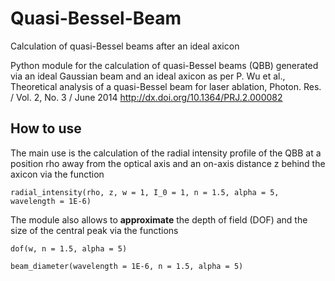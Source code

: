 # Quasi-Bessel-Beam
Calculation of quasi-Bessel beams after an ideal axicon

Python module for the calculation of quasi-Bessel beams (QBB) generated via an ideal Gaussian beam and an ideal axicon as per
P. Wu et al., Theoretical analysis of a quasi-Bessel beam for laser ablation, Photon. Res. / Vol. 2, No. 3 / June 2014
http://dx.doi.org/10.1364/PRJ.2.000082


## How to use
The main use is the calculation of the radial intensity profile of the QBB at a position rho away from the optical axis and an on-axis distance z behind the axicon via the function

`radial_intensity(rho, z, w = 1, I_0 = 1, n = 1.5, alpha = 5, wavelength = 1E-6)`

The module also allows to **approximate** the depth of field (DOF) and the size of the central peak via the functions

    dof(w, n = 1.5, alpha = 5)

    beam_diameter(wavelength = 1E-6, n = 1.5, alpha = 5)
  
